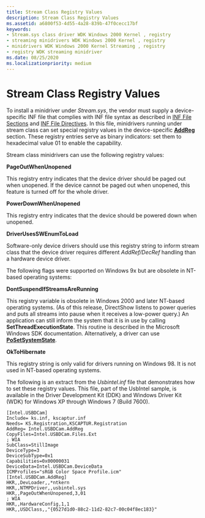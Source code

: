 ```yaml
---
title: Stream Class Registry Values
description: Stream Class Registry Values
ms.assetid: a6800f53-4d55-4a28-839b-47f0cecc17bf
keywords:
- Stream.sys class driver WDK Windows 2000 Kernel , registry
- streaming minidrivers WDK Windows 2000 Kernel , registry
- minidrivers WDK Windows 2000 Kernel Streaming , registry
- registry WDK streaming minidriver
ms.date: 08/25/2020
ms.localizationpriority: medium
---
```


# Stream Class Registry Values

To install a minidriver under *Stream.sys*, the vendor must supply a device-specific INF file that complies with INF file syntax as described in [INF File Sections](../install/inf-classinstall32-section.md) and [INF File Directives](../install/inf-addcomponent-directive.md). In this file, minidrivers running under stream class can set special registry values in the device-specific [**AddReg**](../install/inf-addreg-directive.md) section. These registry entries serve as binary indicators: set them to hexadecimal value 01 to enable the capability.

Stream class minidrivers can use the following registry values:

**PageOutWhenUnopened**
  
This registry entry indicates that the device driver should be paged out when unopened. If the device cannot be paged out when unopened, this feature is turned off for the whole driver.

**PowerDownWhenUnopened**
  
This registry entry indicates that the device should be powered down when unopened.

**DriverUsesSWEnumToLoad**
  
Software-only device drivers should use this registry string to inform stream class that the device driver requires different *AddRef/DecRef* handling than a hardware device driver.

The following flags were supported on Windows 9x but are obsolete in NT-based operating systems:

**DontSuspendIfStreamsAreRunning**
  
This registry variable is obsolete in Windows 2000 and later NT-based operating systems. (As of this release, DirectShow listens to power queries and puts all streams into pause when it receives a low-power query.) An application can still inform the system that it is in use by calling **SetThreadExecutionState**. This routine is described in the Microsoft Windows SDK documentation. Alternatively, a driver can use [**PoSetSystemState**](/windows-hardware/drivers/ddi/wdm/nf-wdm-posetsystemstate).

**OkToHibernate**
  
This registry string is only valid for drivers running on Windows 98. It is not used in NT-based operating systems.

The following is an extract from the *Usbintel.inf* file that demonstrates how to set these registry values. This file, part of the UsbIntel sample, is available in the Driver Development Kit (DDK) and Windows Driver Kit (WDK) for Windows XP through Windows 7 (Build 7600).

```inf
[Intel.USBDCam]
Include= ks.inf, kscaptur.inf
Needs= KS.Registration,KSCAPTUR.Registration
AddReg= Intel.USBDCam.AddReg
CopyFiles=Intel.USBDCam.Files.Ext
; WIA
SubClass=StillImage
DeviceType=3
DeviceSubType=0x1
Capabilities=0x00000031
DeviceData=Intel.USBDCam.DeviceData
ICMProfiles="sRGB Color Space Profile.icm"
[Intel.USBDCam.AddReg]
HKR,,DevLoader,,*ntkern
HKR,,NTMPDriver,,usbintel.sys
HKR,,PageOutWhenUnopened,3,01
; WIA
HKR,,HardwareConfig,1,1
HKR,,USDClass,,"{0527d1d0-88c2-11d2-82c7-00c04f8ec183}"
```